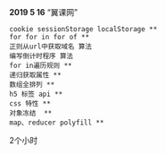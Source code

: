 **2019 5 16**
“翼课网”

    cookie sessionStorage localStorage **
    for for in for of **
    正则从url中获取域名 算法
    编写倒计时程序 算法
    for in遍历规则 **
    递归获取属性 **
    数组全排列 **
    h5 标签 api **
    css 特性 **
    对象冻结  **
    map、reducer polyfill **

2个小时   